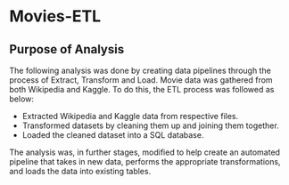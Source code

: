 # Movies-ETL

## Purpose of Analysis
The following analysis was done by creating data pipelines through the process of Extract, Transform and Load. Movie data was gathered from both Wikipedia and Kaggle. To do this, the ETL process was followed as below:

* Extracted Wikipedia and Kaggle data from respective files.
* Transformed datasets by cleaning them up and joining them together.
* Loaded the cleaned dataset into a SQL database. 

The analysis was, in further stages, modified to help create an automated pipeline that takes in new data, performs the appropriate transformations, and loads the data into existing tables. 